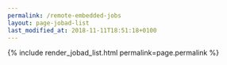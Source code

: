 ```yaml
---
permalink: /remote-embedded-jobs
layout: page-jobad-list
last_modified_at: 2018-11-11T18:51:18+0100
---
```

{% include render_jobad_list.html permalink=page.permalink %}
